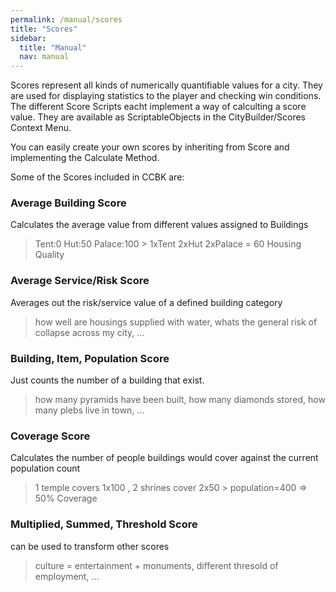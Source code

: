 ```yaml
---
permalink: /manual/scores
title: "Scores"
sidebar:
  title: "Manual"
  nav: manual
---
```


Scores represent all kinds of numerically quantifiable values for a city. 
They are used for displaying statistics to the player and checking win conditions.  
The different Score Scripts eacht implement a way of calculting a score value. They are available as ScriptableObjects in the CityBuilder/Scores Context Menu.  
  
You can easily create your own scores by inheriting from Score and implementing the Calculate Method.  

Some of the Scores included in CCBK are:

### Average Building Score  
Calculates the average value from different values assigned to Buildings
> Tent:0 Hut:50 Palace:100 > 1xTent 2xHut 2xPalace = 60 Housing Quality  

### Average Service/Risk Score  
Averages out the risk/service value of a defined building category  
> how well are housings supplied with water, whats the general risk of collapse across my city, ...  

### Building, Item, Population Score  
Just counts the number of a building that exist.
> how many pyramids have been built, how many diamonds stored, how many plebs live in town, ...  

### Coverage Score
Calculates the number of people buildings would cover against the current population count
> 1 temple covers 1x100 , 2 shrines cover 2x50 > population=400 => 50% Coverage  

### Multiplied, Summed, Threshold Score  
can be used to transform other scores
> culture = entertainment + monuments, different thresold of employment, ...  
